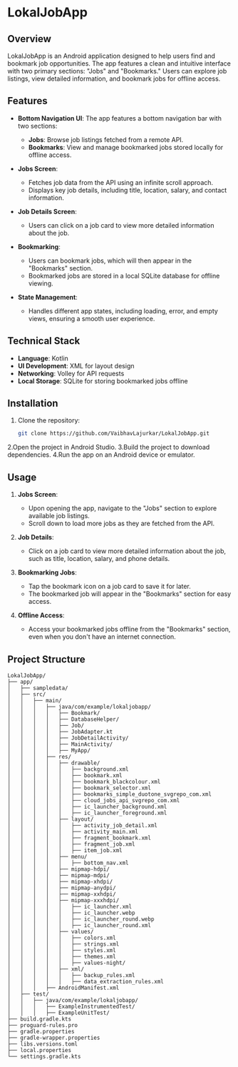 # LokalJobApp

## Overview

LokalJobApp is an Android application designed to help users find and bookmark job opportunities. The app features a clean and intuitive interface with two primary sections: "Jobs" and "Bookmarks." Users can explore job listings, view detailed information, and bookmark jobs for offline access.

## Features

- **Bottom Navigation UI**: The app features a bottom navigation bar with two sections:
  - **Jobs**: Browse job listings fetched from a remote API.
  - **Bookmarks**: View and manage bookmarked jobs stored locally for offline access.
  
- **Jobs Screen**: 
  - Fetches job data from the API using an infinite scroll approach.
  - Displays key job details, including title, location, salary, and contact information.
  
- **Job Details Screen**:
  - Users can click on a job card to view more detailed information about the job.
  
- **Bookmarking**:
  - Users can bookmark jobs, which will then appear in the "Bookmarks" section.
  - Bookmarked jobs are stored in a local SQLite database for offline viewing.
  
- **State Management**:
  - Handles different app states, including loading, error, and empty views, ensuring a smooth user experience.

## Technical Stack

- **Language**: Kotlin
- **UI Development**: XML for layout design
- **Networking**: Volley for API requests
- **Local Storage**: SQLite for storing bookmarked jobs offline

## Installation

1. Clone the repository:
   ```bash
   git clone https://github.com/VaibhavLajurkar/LokalJobApp.git
2.Open the project in Android Studio.
3.Build the project to download dependencies.
4.Run the app on an Android device or emulator.

## Usage

1. **Jobs Screen**: 
   - Upon opening the app, navigate to the "Jobs" section to explore available job listings.
   - Scroll down to load more jobs as they are fetched from the API.
   
2. **Job Details**: 
   - Click on a job card to view more detailed information about the job, such as title, location, salary, and phone details.
   
3. **Bookmarking Jobs**: 
   - Tap the bookmark icon on a job card to save it for later.
   - The bookmarked job will appear in the "Bookmarks" section for easy access.
   
4. **Offline Access**: 
   - Access your bookmarked jobs offline from the "Bookmarks" section, even when you don't have an internet connection.


## Project Structure

```plaintext
LokalJobApp/
├── app/
│   ├── sampledata/
│   ├── src/
│   │   ├── main/
│   │   │   ├── java/com/example/lokaljobapp/
│   │   │   │   ├── Bookmark/
│   │   │   │   ├── DatabaseHelper/
│   │   │   │   ├── Job/
│   │   │   │   ├── JobAdapter.kt
│   │   │   │   ├── JobDetailActivity/
│   │   │   │   ├── MainActivity/
│   │   │   │   ├── MyApp/
│   │   │   ├── res/
│   │   │   │   ├── drawable/
│   │   │   │   │   ├── background.xml
│   │   │   │   │   ├── bookmark.xml
│   │   │   │   │   ├── bookmark_blackcolour.xml
│   │   │   │   │   ├── bookmark_selector.xml
│   │   │   │   │   ├── bookmarks_simple_duotone_svgrepo_com.xml
│   │   │   │   │   ├── cloud_jobs_api_svgrepo_com.xml
│   │   │   │   │   ├── ic_launcher_background.xml
│   │   │   │   │   ├── ic_launcher_foreground.xml
│   │   │   │   ├── layout/
│   │   │   │   │   ├── activity_job_detail.xml
│   │   │   │   │   ├── activity_main.xml
│   │   │   │   │   ├── fragment_bookmark.xml
│   │   │   │   │   ├── fragment_job.xml
│   │   │   │   │   ├── item_job.xml
│   │   │   │   ├── menu/
│   │   │   │   │   ├── bottom_nav.xml
│   │   │   │   ├── mipmap-hdpi/
│   │   │   │   ├── mipmap-mdpi/
│   │   │   │   ├── mipmap-xhdpi/
│   │   │   │   ├── mipmap-anydpi/
│   │   │   │   ├── mipmap-xxhdpi/
│   │   │   │   ├── mipmap-xxxhdpi/
│   │   │   │   │   ├── ic_launcher.xml
│   │   │   │   │   ├── ic_launcher.webp
│   │   │   │   │   ├── ic_launcher_round.webp
│   │   │   │   │   ├── ic_launcher_round.xml
│   │   │   │   ├── values/
│   │   │   │   │   ├── colors.xml
│   │   │   │   │   ├── strings.xml
│   │   │   │   │   ├── styles.xml
│   │   │   │   │   ├── themes.xml
│   │   │   │   │   ├── values-night/
│   │   │   │   ├── xml/
│   │   │   │   │   ├── backup_rules.xml
│   │   │   │   │   ├── data_extraction_rules.xml
│   │   │   ├── AndroidManifest.xml
│   ├── test/
│   │   ├── java/com/example/lokaljobapp/
│   │   │   ├── ExampleInstrumentedTest/
│   │   │   ├── ExampleUnitTest/
├── build.gradle.kts
├── proguard-rules.pro
├── gradle.properties
├── gradle-wrapper.properties
├── libs.versions.toml
├── local.properties
└── settings.gradle.kts
